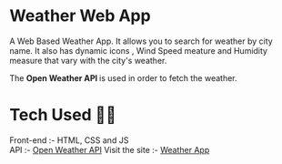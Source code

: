 # Weather Web App

A Web Based Weather App. It allows you to search for weather by city name. It also has dynamic icons , Wind Speed meature and Humidity measure that vary with the city's weather.

The <b> Open Weather API </b> is used in order to fetch the weather.

# Tech Used 👨‍💻

Front-end :- HTML, CSS and JS <br>
API :-  [Open Weather API](https://openweathermap.org/current)
Visit the site :- [Weather App](https://rghvgrv.github.io/Weather-App/)
